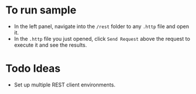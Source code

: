 # To run sample

- In the left panel, navigate into the `/rest` folder to any `.http` file and open it. 
- In the `.http` file you just opened, click `Send Request` above the request to execute it and see the results.


# Todo Ideas

- Set up multiple REST client environments.
